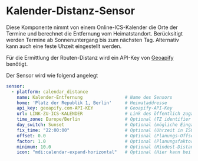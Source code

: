 # Kalender-Distanz-Sensor
Diese Komponente nimmt von einem Online-ICS-Kalender die Orte der Termine und berechnet die Entfernung vom Heimatstandort.
Berücksitigt werden Termine ab Sonnenuntergang bis zum nächsten Tag. Alternativ kann auch eine feste Uhzeit eingestellt werden.

Für die Ermittlung der Routen-Distanz wird ein API-Key von [Geoapify](https://www.geoapify.com/) benötigt.

Der Sensor wird wie folgend angelegt

```yaml
sensor:
  - platform: calendar_distance
    name: Kalender-Entfernung                # Name des Sensors
    home: 'Platz der Republik 1, Berlin'     # Heimataddresse
    api_key: geoapify.com-API-KEY            # Geoapify-API-Key
    url: LINK-ZU-ICS-KALENDER                # Link des öffentlich zugänglichen ICS-Kalenders
    time_zone: Europe/Berlin                 # Optional (TZ identifier https://en.wikipedia.org/wiki/List_of_tz_database_time_zones)
    day_switch: Sunset                       # Optional (mögliche Eingaben: Sunset, FixTime)
    fix_time: "22:00:00"                     # Optional (Uhrzeit in ISO-8601-Format)
    offset: 0.0                              # Optional (Planungs-Offset)
    factor: 1.0                              # Optional (Planungsfaktor)
    minimum: 10.0                            # Optional (Mindest-Distanz in km)
    icon: "mdi:calendar-expand-horizontal"   # Optional (Hier kann bei Bedarf ein anderes Icon gewählt werden)
```
